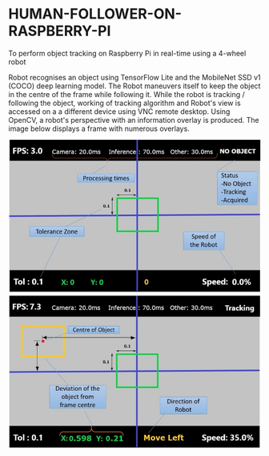 # HUMAN-FOLLOWER-ON-RASPBERRY-PI
To perform object tracking on Raspberry Pi in real-time using a 4-wheel robot


Robot recognises an object using TensorFlow Lite and the MobileNet SSD v1 (COCO) deep learning model. The Robot maneuvers itself to keep the object in the centre of the frame while following it. While the robot is tracking / following the object, working of tracking algorithm and Robot's view is accessed on a a different device using VNC remote desktop. Using OpenCV, a robot's perspective with an information overlay is produced. The image below displays a frame with numerous overlays.

<p align="center">
   <img src="https://github.com/VidyaKamath1089/HUMAN-FOLLOWER-ON-RASPBERRY-PI/blob/main/RoboView.jpg" >
</p>

